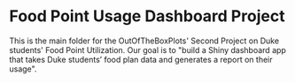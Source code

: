# Food Point Usage Dashboard Project

This is the main folder for the OutOfTheBoxPlots' Second Project on Duke students'
Food Point Utilization. Our goal is to "build a Shiny dashboard app that takes
Duke students’ food plan data and generates a report on their usage".